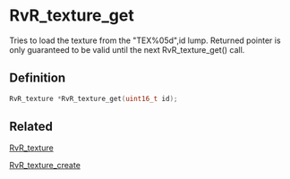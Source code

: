 # RvR_texture_get

Tries to load the texture from the "TEX%05d",id lump. Returned pointer is only guaranteed to be valid until the next RvR_texture_get() call.

## Definition

```c
RvR_texture *RvR_texture_get(uint16_t id);
```

## Related

[RvR_texture](/rvr/rvr/texture)

[RvR_texture_create](/rvr/rvr/texture_create)
